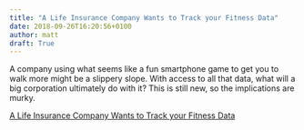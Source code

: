 ```yaml
---
title: "A Life Insurance Company Wants to Track your Fitness Data"
date: 2018-09-26T16:20:56+0100
author: matt
draft: True
---
```

A company using what seems like a fun smartphone game to get you to walk more might be a slippery slope. With access to all that data, what will a big corporation ultimately do with it? This is still new, so the implications are murky.

[ A Life Insurance Company Wants to Track your Fitness Data ]( https://www.vox.com/the-goods/2018/9/20/17883720/fitbit-john-hancock-interactive-life-insurance )
